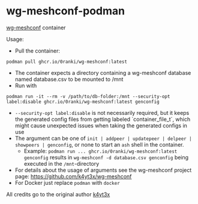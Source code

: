 # wg-meshconf-podman
[wg-meshconf](https://github.com/k4yt3x/wg-meshconf) container

Usage:
- Pull the container:
```
podman pull ghcr.io/0ranki/wg-meshconf:latest
```
- The container expects a directory containing a wg-meshconf database named database.csv to be mounted to /mnt
- Run with
```
podman run -it --rm -v /path/to/db-folder:/mnt --security-opt label:disable ghcr.io/0ranki/wg-meshconf:latest genconfig
```
- `--security-opt label:disable` is not necessarily required, but it keeps the generated config files from getting labeled `container_file_t´, which might cause unexpected issues when taking the generated configs in use
- The argument can be one of `init | addpeer | updatepeer | delpeer | showpeers | genconfig`, or none to start an `ash` shell in the container.
  - Example: `podman run ... ghcr.io/0ranki/wg-meshconf:latest genconfig` results in `wg-meshconf -d database.csv genconfig` being executed in the `/mnt`-directory
- For details about the usage of arguments see the wg-meshconf project page: https://github.com/k4yt3x/wg-meshconf
- For Docker just replace `podman` with `docker`

All credits go to the original author [k4yt3x](https://github.com/k4yt3x)
